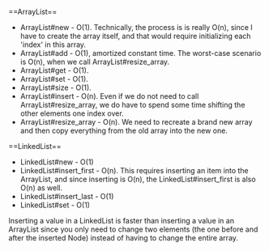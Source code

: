 ==ArrayList==
- ArrayList#new - O(1). Technically, the process is is really O(n), since I have to create the array itself, and that would require initializing each 'index' in this array.
- ArrayList#add - O(1), amortized constant time. The worst-case scenario is O(n), when we call ArrayList#resize_array.
- ArrayList#get - O(1).
- ArrayList#set - O(1).
- ArrayList#size - O(1).
- ArrayList#insert - O(n). Even if we do not need to call ArrayList#resize_array, we do have to spend some time shifting the other elements one index over.
- ArrayList#resize_array - O(n). We need to recreate a brand new array and then copy everything from the old array into the new one.

==LinkedList==
- LinkedList#new - O(1)
- LinkedList#insert_first - O(n). This requires inserting an item into the ArrayList, and since inserting is O(n), the LinkedList#insert_first is also O(n) as well.
- LinkedList#insert_last - O(1)
- LinkedList#set - O(1)

Inserting a value in a LinkedList is faster than inserting a value in an ArrayList since you only need to change two elements (the one before and after the inserted Node) instead of having to change the entire array.

